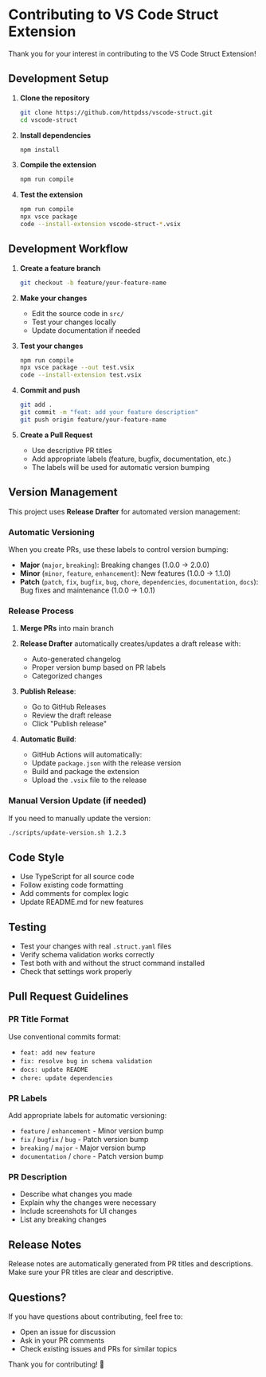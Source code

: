 # Contributing to VS Code Struct Extension

Thank you for your interest in contributing to the VS Code Struct Extension!

## Development Setup

1. **Clone the repository**
   ```bash
   git clone https://github.com/httpdss/vscode-struct.git
   cd vscode-struct
   ```

2. **Install dependencies**
   ```bash
   npm install
   ```

3. **Compile the extension**
   ```bash
   npm run compile
   ```

4. **Test the extension**
   ```bash
   npm run compile
   npx vsce package
   code --install-extension vscode-struct-*.vsix
   ```

## Development Workflow

1. **Create a feature branch**
   ```bash
   git checkout -b feature/your-feature-name
   ```

2. **Make your changes**
   - Edit the source code in `src/`
   - Test your changes locally
   - Update documentation if needed

3. **Test your changes**
   ```bash
   npm run compile
   npx vsce package --out test.vsix
   code --install-extension test.vsix
   ```

4. **Commit and push**
   ```bash
   git add .
   git commit -m "feat: add your feature description"
   git push origin feature/your-feature-name
   ```

5. **Create a Pull Request**
   - Use descriptive PR titles
   - Add appropriate labels (feature, bugfix, documentation, etc.)
   - The labels will be used for automatic version bumping

## Version Management

This project uses **Release Drafter** for automated version management:

### Automatic Versioning

When you create PRs, use these labels to control version bumping:

- **Major** (`major`, `breaking`): Breaking changes (1.0.0 → 2.0.0)
- **Minor** (`minor`, `feature`, `enhancement`): New features (1.0.0 → 1.1.0)  
- **Patch** (`patch`, `fix`, `bugfix`, `bug`, `chore`, `dependencies`, `documentation`, `docs`): Bug fixes and maintenance (1.0.0 → 1.0.1)

### Release Process

1. **Merge PRs** into main branch
2. **Release Drafter** automatically creates/updates a draft release with:
   - Auto-generated changelog
   - Proper version bump based on PR labels
   - Categorized changes

3. **Publish Release**:
   - Go to GitHub Releases
   - Review the draft release
   - Click "Publish release"
   
4. **Automatic Build**:
   - GitHub Actions will automatically:
   - Update `package.json` with the release version
   - Build and package the extension
   - Upload the `.vsix` file to the release

### Manual Version Update (if needed)

If you need to manually update the version:

```bash
./scripts/update-version.sh 1.2.3
```

## Code Style

- Use TypeScript for all source code
- Follow existing code formatting
- Add comments for complex logic
- Update README.md for new features

## Testing

- Test your changes with real `.struct.yaml` files
- Verify schema validation works correctly
- Test both with and without the struct command installed
- Check that settings work properly

## Pull Request Guidelines

### PR Title Format
Use conventional commits format:
- `feat: add new feature`
- `fix: resolve bug in schema validation`
- `docs: update README`
- `chore: update dependencies`

### PR Labels
Add appropriate labels for automatic versioning:
- `feature` / `enhancement` - Minor version bump
- `fix` / `bugfix` / `bug` - Patch version bump  
- `breaking` / `major` - Major version bump
- `documentation` / `chore` - Patch version bump

### PR Description
- Describe what changes you made
- Explain why the changes were necessary
- Include screenshots for UI changes
- List any breaking changes

## Release Notes

Release notes are automatically generated from PR titles and descriptions. Make sure your PR titles are clear and descriptive.

## Questions?

If you have questions about contributing, feel free to:
- Open an issue for discussion
- Ask in your PR comments
- Check existing issues and PRs for similar topics

Thank you for contributing! 🎉
